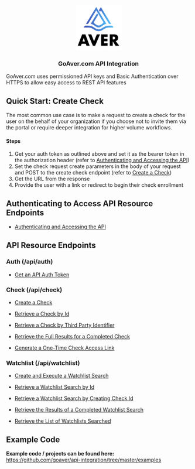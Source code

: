 <p align="center">
<img src="https://github.com/goaver/api-integration/blob/master/images/aver_logo.png?raw=true" width="125px">
</p>

<h3 align="center">GoAver.com API Integration</h3>

GoAver.com uses permissioned API keys and Basic Authentication over HTTPS to allow easy access to REST API features

## Quick Start: Create Check
The most common use case is to make a request to create a check for the user on the behalf of your organization if you choose not to invite them via the portal or require deeper integration for higher volume workflows.
#### Steps
1. Get your auth token as outlined above and set it as the bearer token in the authorization header (refer to [Authenticating and Accessing the API](https://github.com/goaver/api-integration/blob/master/docs/accessing.md))
2. Set the check request create parameters in the body of your request and POST to the create check endpoint (refer to [Create a Check](https://github.com/goaver/api-integration/blob/master/docs/check.md#post-apicheckcreate))
3. Get the URL from the response
4. Provide the user with a link or redirect to begin their check enrollment

## Authenticating to Access API Resource Endpoints
- [Authenticating and Accessing the API](https://github.com/goaver/api-integration/blob/master/docs/accessing.md)

## API Resource Endpoints
### Auth (/api/auth)

- [Get an API Auth Token](https://github.com/goaver/api-integration/blob/master/docs/auth.md#get-apiauthtoken)

### Check (/api/check)
- [Create a Check](https://github.com/goaver/api-integration/blob/master/docs/check.md#post-apicheckcreate)

- [Retrieve a Check by Id](https://github.com/goaver/api-integration/blob/master/docs/check.md#get-apicheckid)

- [Retrieve a Check by Third Party Identifier](https://github.com/goaver/api-integration/blob/master/docs/check.md#get-apicheckgetbythirdpartyidentifierid)

- [Retrieve the Full Results for a Completed Check](https://github.com/goaver/api-integration/blob/master/docs/check.md#get-apicheckidresults)

- [Generate a One-Time Check Access Link](https://github.com/goaver/api-integration/blob/master/docs/check.md#post-apicheckidaccesslink)

### Watchlist (/api/watchlist)
- [Create and Execute a Watchlist Search](https://github.com/goaver/api-integration/blob/master/docs/watchlist.md#post-apiwatchlistsearch)

- [Retrieve a Watchlist Search by Id](https://github.com/goaver/api-integration/blob/master/docs/watchlist.md#get-apiwatchlistid)

- [Retrieve a Watchlist Search by Creating Check Id](https://github.com/goaver/api-integration/blob/master/docs/watchlist.md#get-apiwatchlistgetbycheckidcheckid)

- [Retrieve the Results of a Completed Watchlist Search](https://github.com/goaver/api-integration/blob/master/docs/watchlist.md#get-apiwatchlistidresults)

- [Retrieve the List of Watchlists Searched](https://github.com/goaver/api-integration/blob/master/docs/watchlist.md#get-apiwatchlistidsearchedlists)

## Example Code
<b>Example code / projects can be found here:</b><br>
https://github.com/goaver/api-integration/tree/master/examples



